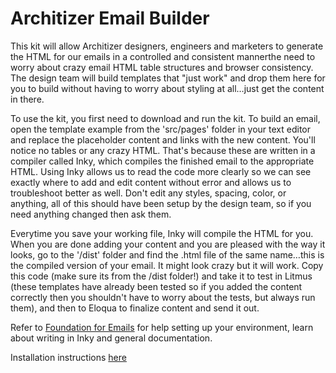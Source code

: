 
# Architizer Email Builder

This kit will allow Architizer designers, engineers and marketers to generate the HTML for our emails in a controlled and consistent mannerthe need to worry about crazy email HTML table structures and browser consistency. The design team will build templates that "just work" and drop them here for you to build without having to worry about styling at all…just get the content in there.

To use the kit, you first need to download and run the kit. To build an email, open the template example from the 'src/pages' folder in your text editor and replace the placeholder content and links with the new content. You'll notice no tables or any crazy HTML. That's because these are written in a compiler called Inky, which compiles the finished email to the appropriate HTML. Using Inky allows us to read the code more clearly so we can see exactly where to add and edit content without error and allows us to troubleshoot better as well. Don't edit any styles, spacing, color, or anything, all of this should have been setup by the design team, so if you need anything changed then ask them.

Everytime you save your working file, Inky will compile the HTML for you. When you are done adding your content and you are pleased with the way it looks, go to the '/dist' folder and find the .html file of the same name…this is the compiled version of your email. It might look crazy but it will work. Copy this code (make sure its from the /dist folder!) and take it to test in Litmus (these templates have already been tested so if you added the content correctly then you shouldn't have to worry about the tests, but always run them), and then to Eloqua to finalize content and send it out.

Refer to [Foundation for Emails](http://foundation.zurb.com/emails/docs/") for help setting up your environment, learn about writing in Inky and general documentation.

Installation instructions [here](/installation.md)